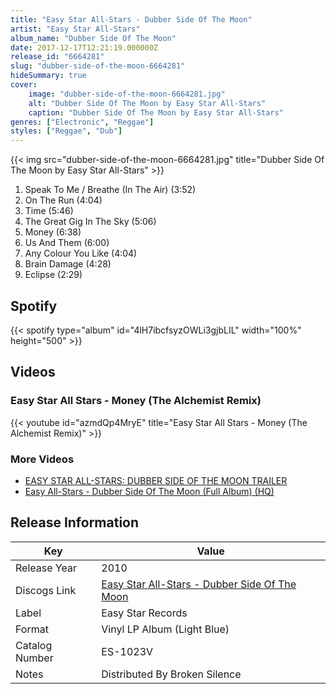 ```yaml
---
title: "Easy Star All-Stars - Dubber Side Of The Moon"
artist: "Easy Star All-Stars"
album_name: "Dubber Side Of The Moon"
date: 2017-12-17T12:21:19.000000Z
release_id: "6664281"
slug: "dubber-side-of-the-moon-6664281"
hideSummary: true
cover:
    image: "dubber-side-of-the-moon-6664281.jpg"
    alt: "Dubber Side Of The Moon by Easy Star All-Stars"
    caption: "Dubber Side Of The Moon by Easy Star All-Stars"
genres: ["Electronic", "Reggae"]
styles: ["Reggae", "Dub"]
---
```


{{< img src="dubber-side-of-the-moon-6664281.jpg" title="Dubber Side Of The Moon by Easy Star All-Stars" >}}

<!-- section break -->

1. Speak To Me / Breathe (In The Air) (3:52)
2. On The Run (4:04)
3. Time (5:46)
4. The Great Gig In The Sky (5:06)
5. Money (6:38)
6. Us And Them (6:00)
7. Any Colour You Like (4:04)
8. Brain Damage (4:28)
9. Eclipse (2:29)

<!-- section break -->


## Spotify
{{< spotify type="album" id="4lH7ibcfsyzOWLi3gjbLIL" width="100%" height="500" >}}



## Videos
### Easy Star All Stars - Money (The Alchemist Remix)
{{< youtube id="azmdQp4MryE" title="Easy Star All Stars - Money (The Alchemist Remix)" >}}<br>

### More Videos

- [EASY STAR ALL-STARS: DUBBER SIDE OF THE MOON TRAILER](https://www.youtube.com/watch?v=waLrqTiltmQ)
- [Easy All-Stars - Dubber Side Of The Moon (Full Album) (HQ)](https://www.youtube.com/watch?v=CD_SkZpc6J0)


## Release Information
|  Key           | Value                                                |
| ---------------| ---------------------------------------------------- |
| Release Year   | 2010                                   |
| Discogs Link   | [Easy Star All-Stars - Dubber Side Of The Moon](https://www.discogs.com/release/6664281-Easy-Star-All-Stars-Dubber-Side-Of-The-Moon) |
| Label          | Easy Star Records |
| Format         | Vinyl LP Album (Light Blue) |
| Catalog Number | ES-1023V |
| Notes | Distributed By Broken Silence |